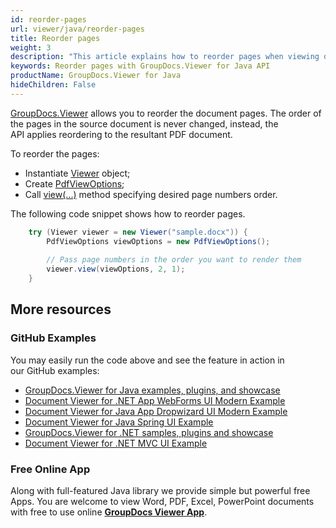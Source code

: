 ```yaml
---
id: reorder-pages
url: viewer/java/reorder-pages
title: Reorder pages
weight: 3
description: "This article explains how to reorder pages when viewing documents with GroupDocs.Viewer within your Java applications."
keywords: Reorder pages with GroupDocs.Viewer for Java API
productName: GroupDocs.Viewer for Java
hideChildren: False
---
```

[GroupDocs.Viewer](https://products.groupdocs.com/viewer) allows you to reorder the document pages. The order of the pages in the source document is never changed, instead, the API applies reordering to the resultant PDF document.

To reorder the pages:

*   Instantiate [Viewer](https://apireference.groupdocs.com/viewer/java/com.groupdocs.viewer/Viewer) object;
*   Create [PdfViewOptions](https://apireference.groupdocs.com/viewer/java/com.groupdocs.viewer.options/PdfViewOptions);
*   Call [view(...)](https://apireference.groupdocs.com/viewer/java/com.groupdocs.viewer/Viewer#view(com.groupdocs.viewer.options.ViewOptions)) method specifying desired page numbers order.

The following code snippet shows how to reorder pages. 

```java
    try (Viewer viewer = new Viewer("sample.docx")) {
        PdfViewOptions viewOptions = new PdfViewOptions();
    
        // Pass page numbers in the order you want to render them                                       
        viewer.view(viewOptions, 2, 1);
    }
```

## More resources
### GitHub Examples
You may easily run the code above and see the feature in action in our GitHub examples:
*   [GroupDocs.Viewer for Java examples, plugins, and showcase](https://github.com/groupdocs-viewer/GroupDocs.Viewer-for-Java)
*   [Document Viewer for .NET App WebForms UI Modern Example](https://github.com/groupdocs-viewer/GroupDocs.Viewer-for-.NET-WebForms)    
*   [Document Viewer for Java App Dropwizard UI Modern Example](https://github.com/groupdocs-viewer/GroupDocs.Viewer-for-Java-Dropwizard)    
*   [Document Viewer for Java Spring UI Example](https://github.com/groupdocs-viewer/GroupDocs.Viewer-for-Java-Spring)
*   [GroupDocs.Viewer for .NET samples, plugins and showcase](https://github.com/groupdocs-viewer/GroupDocs.Viewer-for-.NET)
*   [Document Viewer for .NET MVC UI Example](https://github.com/groupdocs-viewer/GroupDocs.Viewer-for-Java-MVC)     

### Free Online App
Along with full-featured Java library we provide simple but powerful free Apps.
You are welcome to view Word, PDF, Excel, PowerPoint documents with free to use online **[GroupDocs Viewer App](https://products.groupdocs.app/viewer)**.
